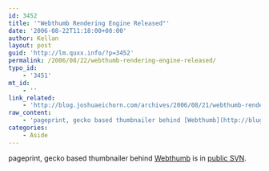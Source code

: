 ```yaml
---
id: 3452
title: '"Webthumb Rendering Engine Released"'
date: '2006-08-22T11:18:00+00:00'
author: Kellan
layout: post
guid: 'http://lm.quxx.info/?p=3452'
permalink: /2006/08/22/webthumb-rendering-engine-released/
typo_id:
    - '3451'
mt_id:
    - ''
link_related:
    - 'http://blog.joshuaeichorn.com/archives/2006/08/21/webthumb-rendering-engine-released/'
raw_content:
    - 'pageprint, gecko based thumbnailer behind [Webthumb](http://bluga.net/webthumb/) is in [public SVN](http://svn.op-en.org/listing.php?repname=pageprint&path=%2F&sc=0).'
categories:
    - Aside
---
```


pageprint, gecko based thumbnailer behind [Webthumb](http://bluga.net/webthumb/) is in [public SVN](http://svn.op-en.org/listing.php?repname=pageprint&amp;path=%2F&amp;sc=0).